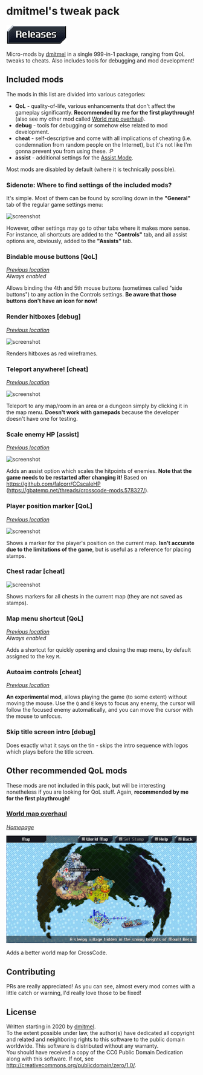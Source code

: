 # dmitmel's tweak pack

[![go to the releases page](https://raw.githubusercontent.com/CCDirectLink/organization/master/assets/badges/releases@2x.png)](https://github.com/dmitmel/crosscode-tweak-pack/releases)

Micro-mods by [dmitmel](https://github.com/dmitmel) in a single 999-in-1 package, ranging from QoL
tweaks to cheats. Also includes tools for debugging and mod development!

## Included mods

The mods in this list are divided into various categories:

- **QoL** - quality-of-life, various enhancements that don't affect the gameplay significantly.
  **Recommended by me for the first playthrough!** (also see my other mod called
  [World map overhaul](#world-map-overhaul)).
- **debug** - tools for debugging or somehow else related to mod development.
- **cheat** - self-descriptive and come with all implications of cheating (i.e. condemnation from
  random people on the Internet), but it's not like I'm gonna prevent you from using these. :P
- **assist** - additional settings for the
  [Assist Mode](https://www.reddit.com/r/Games/comments/9qhlc5/crosscode_updated_to_101_introduces_assist_mode/).

Most mods are disabled by default (where it is technically possible).

### Sidenote: Where to find settings of the included mods?

It's simple. Most of them can be found by scrolling down in the **"General"** tab of the regular
game settings menu:

![screenshot](screenshots/mod-settings.png)

However, other settings may go to other tabs where it makes more sense. For instance, all shortcuts
are added to the **"Controls"** tab, and all assist options are, obviously, added to the
**"Assists"** tab.

### Bindable mouse buttons [QoL]

[_Previous location_](https://github.com/dmitmel/dotfiles/commit/bddaea14dd98032b28abb1ab238dc7684466332a)
\
_Always enabled_

Allows binding the 4th and 5th mouse buttons (sometimes called "side buttons") to any action in the
Controls settings. **Be aware that those buttons don't have an icon for now!**

### Render hitboxes [debug]

[_Previous location_](https://github.com/dmitmel/crosscode-render-hitboxes)

![screenshot](screenshots/render-hitboxes.png)

Renders hitboxes as red wireframes.

### Teleport anywhere! [cheat]

[_Previous location_](https://github.com/dmitmel/crosscode-teleport-anywhere)

![screenshot](screenshots/teleport-anywhere.png)

Teleport to any map/room in an area or a dungeon simply by clicking it in the map menu. **Doesn't
work with gamepads** because the developer doesn't have one for testing.

### Scale enemy HP [assist]

[_Previous location_](https://github.com/dmitmel/crosscode-scale-enemy-hp)

![screenshot](screenshots/scale-enemy-hp.png)

Adds an assist option which scales the hitpoints of enemies. **Note that the game needs to be
restarted after changing it!** Based on <https://github.com/falcorr/CCscaleHP>
(<https://gbatemp.net/threads/crosscode-mods.578327/>).

### Player position marker [QoL]

[_Previous location_](https://github.com/dmitmel/dotfiles/commit/20d80eeb75244d13ca9847e45e92011cf4280ba9)

![screenshot](screenshots/player-position-marker.png)

Shows a marker for the player's position on the current map. **Isn't accurate due to the limitations
of the game**, but is useful as a reference for placing stamps.

### Chest radar [cheat]

![screenshot](screenshots/chest-radar.png)

Shows markers for all chests in the current map (they are not saved as stamps).

### Map menu shortcut [QoL]

[_Previous location_](https://github.com/dmitmel/dotfiles/commit/94ffec0a8dac79aa7e6d25a3b73d924e5b7f42d1)
\
_Always enabled_

Adds a shortcut for quickly opening and closing the map menu, by default assigned to the key `M`.

### Autoaim controls [cheat]

[_Previous location_](https://github.com/dmitmel/dotfiles/commit/6ce58bedee8a8157db1def6b09b8e910626118ca)

**An experimental mod**, allows playing the game (to some extent) without moving the mouse. Use the
`Q` and `E` keys to focus any enemy, the cursor will follow the focused enemy automatically, and you
can move the cursor with the mouse to unfocus.

### Skip title screen intro [debug]

Does exactly what it says on the tin - skips the intro sequence with logos which plays before the
title screen.

## Other recommended QoL mods

These mods are not included in this pack, but will be interesting nonetheless if you are looking for
QoL stuff. Again, **recommended by me for the first playthrough!**

### [World map overhaul](https://github.com/dmitmel/cc-world-map-overhaul#readme)

[_Homepage_](https://github.com/dmitmel/cc-world-map-overhaul#readme)

![screenshot](https://raw.githubusercontent.com/dmitmel/cc-world-map-overhaul/master/screenshot.png)

Adds a better world map for CrossCode.

## Contributing

PRs are really appreciated! As you can see, almost every mod comes with a little catch or warning,
I'd really love those to be fixed!

## License

Written starting in 2020 by [dmitmel](https://github.com/dmitmel). \
To the extent possible under law, the author(s) have dedicated all copyright and related and neighboring
rights to this software to the public domain worldwide. This software is distributed without any warranty.
\
You should have received a copy of the CC0 Public Domain Dedication along with this software. If
not, see <http://creativecommons.org/publicdomain/zero/1.0/>.
